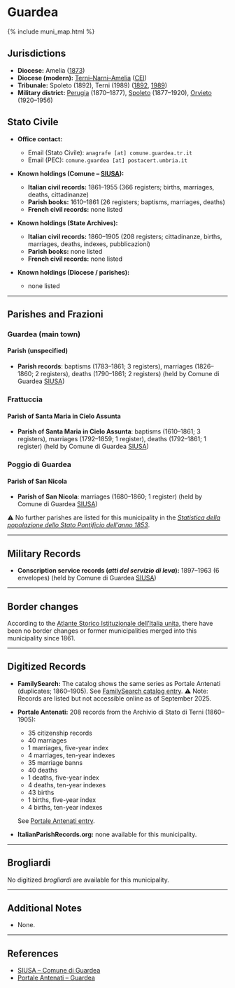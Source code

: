# Guardea

{% include muni_map.html %}

## Jurisdictions

* **Diocese:** Amelia ([1873](https://www.google.it/books/edition/Il_libro_de_comuni_del_Regno_d_Italia_co/WF9mfeJJcDEC?gbpv=1))
* **Diocese (modern):** [Terni–Narni–Amelia](../dio/terni_narni_amelia.md) ([CEI](https://www.chiesacattolica.it/annuario-cei/ricerca-parrocchie/))
* **Tribunale:** Spoleto (1892), Terni (1989) ([1892](https://www.google.it/books/edition/Bollettino_ufficiale_del_Ministero_di_gr/kRXd4t5fK-0C?hl=en&gbpv=1&pg=PA457&printsec=frontcover), [1989](https://www.google.it/books/edition/Gazzetta_ufficiale_della_Repubblica_ital/-Z6nogg-qMQC?hl=en&gbpv=1&pg=RA8-PA38&printsec=frontcover))
* **Military district:** [Perugia](../mil/perugia.md) (1870–1877), [Spoleto](../mil/spoleto.md) (1877–1920), [Orvieto](../mil/spoleto.md) (1920–1956)

## Stato Civile

* **Office contact:**

  * Email (Stato Civile): `anagrafe [at] comune.guardea.tr.it`
  * Email (PEC): `comune.guardea [at] postacert.umbria.it`

* **Known holdings (Comune – [SIUSA](https://siusa-archivi.cultura.gov.it/cgi-bin/siusa/pagina.pl?TipoPag=comparc&Chiave=304527)):**

  * **Italian civil records:** 1861–1955 (366 registers; births, marriages, deaths, cittadinanze)
  * **Parish books:** 1610–1861 (26 registers; baptisms, marriages, deaths)
  * **French civil records:** none listed

* **Known holdings (State Archives):**

  * **Italian civil records:** 1860–1905 (208 registers; cittadinanze, births, marriages, deaths, indexes, pubblicazioni)
  * **Parish books:** none listed
  * **French civil records:** none listed

* **Known holdings (Diocese / parishes):**

  * none listed

---

## Parishes and Frazioni

### Guardea (main town)

#### Parish (unspecified)

* **Parish records**: baptisms (1783–1861; 3 registers), marriages (1826–1860; 2 registers), deaths (1790–1861; 2 registers) (held by Comune di Guardea [SIUSA](https://siusa-archivi.cultura.gov.it/cgi-bin/siusa/pagina.pl?TipoPag=comparc&Chiave=304527))

### Frattuccia

#### Parish of Santa Maria in Cielo Assunta

* **Parish of Santa Maria in Cielo Assunta**: baptisms (1610–1861; 3 registers), marriages (1792–1859; 1 register), deaths (1792–1861; 1 register) (held by Comune di Guardea [SIUSA](https://siusa-archivi.cultura.gov.it/cgi-bin/siusa/pagina.pl?TipoPag=comparc&Chiave=304527))

### Poggio di Guardea

#### Parish of San Nicola

* **Parish of San Nicola**: marriages (1680–1860; 1 register) (held by Comune di Guardea [SIUSA](https://siusa-archivi.cultura.gov.it/cgi-bin/siusa/pagina.pl?TipoPag=comparc&Chiave=304527))

⚠️ No further parishes are listed for this municipality in the *[Statistica della popolazione dello Stato Pontificio dell’anno 1853](https://www.google.it/books/edition/Statistics_della_popolazione_dello_Stato/v6dCAQAAMAAJ)*.

---

## Military Records

* **Conscription service records (*atti del servizio di leva*):** 1897–1963 (6 envelopes) (held by Comune di Guardea [SIUSA](https://siusa-archivi.cultura.gov.it/cgi-bin/siusa/pagina.pl?TipoPag=comparc&Chiave=304465))

---

## Border changes

According to the [Atlante Storico Istituzionale dell’Italia unita](http://dati.san.beniculturali.it/asi/local/), there have been no border changes or former municipalities merged into this municipality since 1861.

---

## Digitized Records

* **FamilySearch:**
  The catalog shows the same series as Portale Antenati (duplicates; 1860–1905).
  See [FamilySearch catalog entry](https://www.familysearch.org/en/search/catalog/779055).
  ⚠️ Note: Records are listed but not accessible online as of September 2025.

* **Portale Antenati:** 208 records from the Archivio di Stato di Terni (1860–1905):

  * 35 citizenship records
  * 40 marriages
  * 1 marriages, five-year index
  * 4 marriages, ten-year indexes
  * 35 marriage banns
  * 40 deaths
  * 1 deaths, five-year index
  * 4 deaths, ten-year indexes
  * 43 births
  * 1 births, five-year index
  * 4 births, ten-year indexes

  See [Portale Antenati entry](https://antenati.cultura.gov.it/search-registry/?localita=guardea).

* **ItalianParishRecords.org:** none available for this municipality.

---

## Brogliardi

No digitized *brogliardi* are available for this municipality.

---

## Additional Notes

* None.

---

## References

* [SIUSA – Comune di Guardea](https://siusa-archivi.cultura.gov.it/cgi-bin/siusa/pagina.pl?TipoPag=comparc&Chiave=304527)
* [Portale Antenati – Guardea](https://antenati.cultura.gov.it/search-registry/?localita=guardea)
